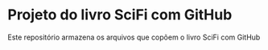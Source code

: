 # Projeto do livro SciFi com GitHub

Este repositório armazena os arquivos que copõem o livro SciFi com GitHub
